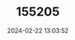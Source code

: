 ---
title: "155205"
category: "Caulolatilus affinis"
draft: false
date: 2024-02-22 13:03:52
languages:
  English: ["Ocean Whitefish", "Pacific Golden-eyed Tilefish", "Bighead Tilefish"]
  Spanish; Castilian: ["Blanquillo", "Cabezon", "Cabezudo", "Conejo", "Pejeblanco"]
---
